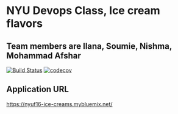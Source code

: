 # NYU Devops Class, Ice cream flavors

## Team members are Ilana, Soumie, Nishma, Mohammad Afshar

[![Build Status](https://travis-ci.org/Cantal0p3/nyu-devops-homework-1.svg?branch=master)](https://travis-ci.org/Cantal0p3/nyu-devops-homework-1)
[![codecov](https://codecov.io/gh/Cantal0p3/nyu-devops-homework-1/branch/master/graph/badge.svg)](https://codecov.io/gh/Cantal0p3/nyu-devops-homework-1)


## Application URL
https://nyuf16-ice-creams.mybluemix.net/


